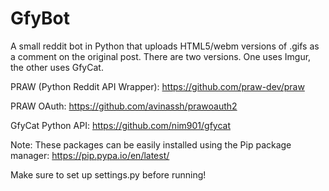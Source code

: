 # GfyBot
A small reddit bot in Python that uploads HTML5/webm versions of .gifs as a comment on the original post. There are two versions. One uses Imgur, the other uses GfyCat.

PRAW (Python Reddit API Wrapper): https://github.com/praw-dev/praw

PRAW OAuth: https://github.com/avinassh/prawoauth2

GfyCat Python API: https://github.com/nim901/gfycat

Note: These packages can be easily installed using the Pip package manager: https://pip.pypa.io/en/latest/

Make sure to set up settings.py before running!
